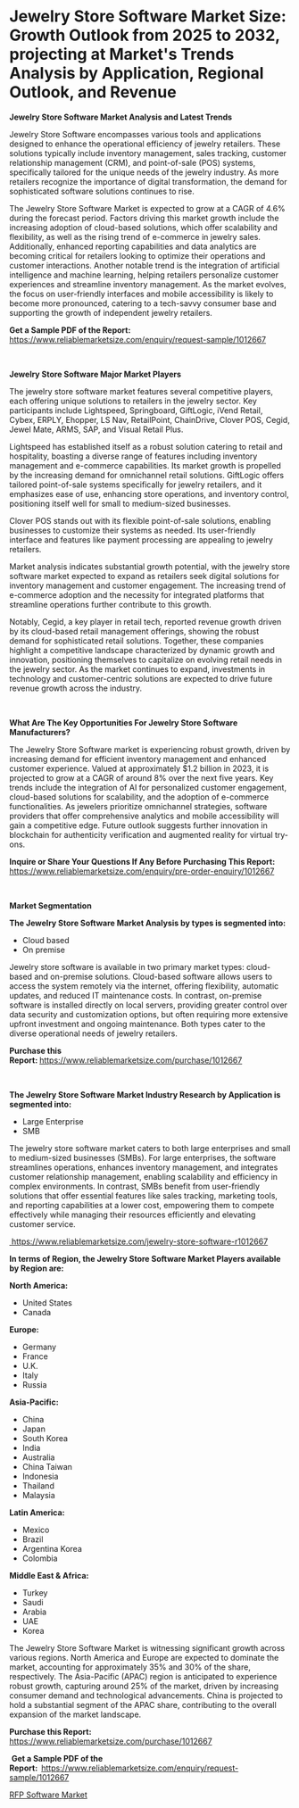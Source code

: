 <p><h1>Jewelry Store Software Market Size: Growth Outlook from 2025 to 2032, projecting at Market's Trends Analysis by Application, Regional Outlook, and Revenue</h1></p><p><strong>Jewelry Store Software Market Analysis and Latest Trends</strong></p>
<p><p>Jewelry Store Software encompasses various tools and applications designed to enhance the operational efficiency of jewelry retailers. These solutions typically include inventory management, sales tracking, customer relationship management (CRM), and point-of-sale (POS) systems, specifically tailored for the unique needs of the jewelry industry. As more retailers recognize the importance of digital transformation, the demand for sophisticated software solutions continues to rise.</p><p>The Jewelry Store Software Market is expected to grow at a CAGR of 4.6% during the forecast period. Factors driving this market growth include the increasing adoption of cloud-based solutions, which offer scalability and flexibility, as well as the rising trend of e-commerce in jewelry sales. Additionally, enhanced reporting capabilities and data analytics are becoming critical for retailers looking to optimize their operations and customer interactions. Another notable trend is the integration of artificial intelligence and machine learning, helping retailers personalize customer experiences and streamline inventory management. As the market evolves, the focus on user-friendly interfaces and mobile accessibility is likely to become more pronounced, catering to a tech-savvy consumer base and supporting the growth of independent jewelry retailers.</p></p>
<p><strong>Get a Sample PDF of the Report:&nbsp;</strong> <a href="https://www.reliablemarketsize.com/enquiry/request-sample/1012667?utm_campaign=2876&utm_medium=2&utm_source=Github&utm_content=ia&utm_term=06032025&utm_id=jewelry-store-software">https://www.reliablemarketsize.com/enquiry/request-sample/1012667</a></p>
<p>&nbsp;</p>
<p><strong>Jewelry Store Software Major Market Players</strong></p>
<p><p>The jewelry store software market features several competitive players, each offering unique solutions to retailers in the jewelry sector. Key participants include Lightspeed, Springboard, GiftLogic, iVend Retail, Cybex, ERPLY, Ehopper, LS Nav, RetailPoint, ChainDrive, Clover POS, Cegid, Jewel Mate, ARMS, SAP, and Visual Retail Plus.</p><p>Lightspeed has established itself as a robust solution catering to retail and hospitality, boasting a diverse range of features including inventory management and e-commerce capabilities. Its market growth is propelled by the increasing demand for omnichannel retail solutions. GiftLogic offers tailored point-of-sale systems specifically for jewelry retailers, and it emphasizes ease of use, enhancing store operations, and inventory control, positioning itself well for small to medium-sized businesses.</p><p>Clover POS stands out with its flexible point-of-sale solutions, enabling businesses to customize their systems as needed. Its user-friendly interface and features like payment processing are appealing to jewelry retailers. </p><p>Market analysis indicates substantial growth potential, with the jewelry store software market expected to expand as retailers seek digital solutions for inventory management and customer engagement. The increasing trend of e-commerce adoption and the necessity for integrated platforms that streamline operations further contribute to this growth.</p><p>Notably, Cegid, a key player in retail tech, reported revenue growth driven by its cloud-based retail management offerings, showing the robust demand for sophisticated retail solutions. Together, these companies highlight a competitive landscape characterized by dynamic growth and innovation, positioning themselves to capitalize on evolving retail needs in the jewelry sector. As the market continues to expand, investments in technology and customer-centric solutions are expected to drive future revenue growth across the industry.</p></p>
<p>&nbsp;</p>
<p><strong>What Are The Key Opportunities For Jewelry Store Software Manufacturers?</strong></p>
<p><p>The Jewelry Store Software market is experiencing robust growth, driven by increasing demand for efficient inventory management and enhanced customer experience. Valued at approximately $1.2 billion in 2023, it is projected to grow at a CAGR of around 8% over the next five years. Key trends include the integration of AI for personalized customer engagement, cloud-based solutions for scalability, and the adoption of e-commerce functionalities. As jewelers prioritize omnichannel strategies, software providers that offer comprehensive analytics and mobile accessibility will gain a competitive edge. Future outlook suggests further innovation in blockchain for authenticity verification and augmented reality for virtual try-ons.</p></p>
<p><strong>Inquire or Share Your Questions If Any Before Purchasing This Report:</strong> <a href="https://www.reliablemarketsize.com/enquiry/pre-order-enquiry/1012667?utm_campaign=2876&utm_medium=2&utm_source=Github&utm_content=ia&utm_term=06032025&utm_id=jewelry-store-software">https://www.reliablemarketsize.com/enquiry/pre-order-enquiry/1012667</a></p>
<p>&nbsp;</p>
<p><strong>Market Segmentation</strong></p>
<p><strong>The Jewelry Store Software Market Analysis by types is segmented into:</strong></p>
<p><ul><li>Cloud based</li><li>On premise</li></ul></p>
<p><p>Jewelry store software is available in two primary market types: cloud-based and on-premise solutions. Cloud-based software allows users to access the system remotely via the internet, offering flexibility, automatic updates, and reduced IT maintenance costs. In contrast, on-premise software is installed directly on local servers, providing greater control over data security and customization options, but often requiring more extensive upfront investment and ongoing maintenance. Both types cater to the diverse operational needs of jewelry retailers.</p></p>
<p><strong>Purchase this Report:&nbsp;</strong><a href="https://www.reliablemarketsize.com/purchase/1012667?utm_campaign=2876&utm_medium=2&utm_source=Github&utm_content=ia&utm_term=06032025&utm_id=jewelry-store-software">https://www.reliablemarketsize.com/purchase/1012667</a></p>
<p>&nbsp;</p>
<p><strong>The Jewelry Store Software Market Industry Research by Application is segmented into:</strong></p>
<p><ul><li>Large Enterprise</li><li>SMB</li></ul></p>
<p><p>The jewelry store software market caters to both large enterprises and small to medium-sized businesses (SMBs). For large enterprises, the software streamlines operations, enhances inventory management, and integrates customer relationship management, enabling scalability and efficiency in complex environments. In contrast, SMBs benefit from user-friendly solutions that offer essential features like sales tracking, marketing tools, and reporting capabilities at a lower cost, empowering them to compete effectively while managing their resources efficiently and elevating customer service.</p></p>
<p><a href="https://www.reliablemarketsize.com/jewelry-store-software-r1012667?utm_campaign=2876&utm_medium=2&utm_source=Github&utm_content=ia&utm_term=06032025&utm_id=jewelry-store-software">&nbsp;https://www.reliablemarketsize.com/jewelry-store-software-r1012667</a></p>
<p><strong>In terms of Region, the Jewelry Store Software Market Players available by Region are:</strong></p>
<p>
    <p> <strong> North America: </strong>
        <ul>
            <li>United States</li>
            <li>Canada</li>
        </ul>
        </p> 
    <p> <strong> Europe: </strong>
        <ul>
            <li>Germany</li>
            <li>France</li>
            <li>U.K.</li>
            <li>Italy</li>
            <li>Russia</li>
        </ul>
        </p> 
    <p> <strong> Asia-Pacific: </strong>
        <ul>
            <li>China</li>
            <li>Japan</li>
            <li>South Korea</li>
            <li>India</li>
            <li>Australia</li>
            <li>China Taiwan</li>
            <li>Indonesia</li>
            <li>Thailand</li>
            <li>Malaysia</li>
        </ul>
        </p> 
    <p> <strong> Latin America: </strong>
        <ul>
            <li>Mexico</li>
            <li>Brazil</li>
            <li>Argentina Korea</li>
            <li>Colombia</li>
        </ul>
        </p> 
    <p> <strong> Middle East & Africa: </strong>
        <ul>
            <li>Turkey</li>
            <li>Saudi</li>
            <li>Arabia</li>
            <li>UAE</li>
            <li>Korea</li>
        </ul>
    </p>
    </p>
<p><p>The Jewelry Store Software Market is witnessing significant growth across various regions. North America and Europe are expected to dominate the market, accounting for approximately 35% and 30% of the share, respectively. The Asia-Pacific (APAC) region is anticipated to experience robust growth, capturing around 25% of the market, driven by increasing consumer demand and technological advancements. China is projected to hold a substantial segment of the APAC share, contributing to the overall expansion of the market landscape.</p></p>
<p><strong>Purchase this Report: </strong><a href="https://www.reliablemarketsize.com/purchase/1012667?utm_campaign=2876&utm_medium=2&utm_source=Github&utm_content=ia&utm_term=06032025&utm_id=jewelry-store-software">https://www.reliablemarketsize.com/purchase/1012667</a></p>
<p>&nbsp;<strong>Get a Sample PDF of the Report:&nbsp;&nbsp;</strong><a href="https://www.reliablemarketsize.com/enquiry/request-sample/1012667?utm_campaign=2876&utm_medium=2&utm_source=Github&utm_content=ia&utm_term=06032025&utm_id=jewelry-store-software">https://www.reliablemarketsize.com/enquiry/request-sample/1012667</a></p>
<p><strong></strong></p>
<p><p><a href="https://github.com/saaindosya/Market-Research-Report-List-1/blob/main/rfp-software-market.md?utm_campaign=2876&utm_medium=2&utm_source=Github&utm_content=ia&utm_term=06032025&utm_id=jewelry-store-software">RFP Software Market</a></p></p>